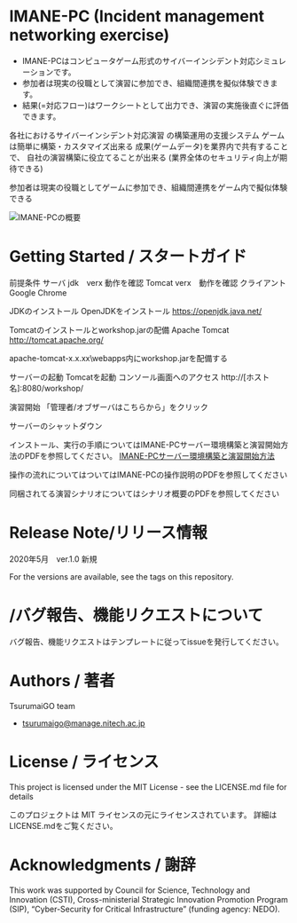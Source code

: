 # IMANE-PC (Incident management networking exercise) 

- IMANE-PCはコンピュータゲーム形式のサイバーインシデント対応シミュレーションです。
- 参加者は現実の役職として演習に参加でき、組織間連携を擬似体験できます。
- 結果(=対応フロー)はワークシートとして出力でき、演習の実施後直ぐに評価できます。

各社におけるサイバーインシデント対応演習
の構築運用の支援システム
ゲームは簡単に構築・カスタマイズ出来る
成果(ゲームデータ)を業界内で共有することで、
自社の演習構築に役立てることが出来る
(業界全体のセキュリティ向上が期待できる)

参加者は現実の役職としてゲームに参加でき、組織間連携をゲーム内で擬似体験できる

![IMANE-PCの概要](https://user-images.githubusercontent.com/55830516/83992655-01dd0900-a98c-11ea-94f1-4cb8af3ee356.png)

# Getting Started / スタートガイド
前提条件
サーバ
jdk　verx 動作を確認
Tomcat verx　動作を確認
クライアント
Google Chrome
 
JDKのインストール
 OpenJDKをインストール
https://openjdk.java.net/

Tomcatのインストールとworkshop.jarの配備
Apache Tomcat
http://tomcat.apache.org/

apache-tomcat-x.x.xx\webapps内にworkshop.jarを配備する

サーバーの起動
Tomcatを起動
コンソール画面へのアクセス
http://[ホスト名]:8080/workshop/

演習開始
「管理者/オブザーバはこちらから」をクリック

サーバーのシャットダウン

インストール、実行の手順についてはIMANE-PCサーバー環境構築と演習開始方法のPDFを参照してください。
[IMANE-PCサーバー環境構築と演習開始方法](https://workshop)

操作の流れについてはついてはIMANE-PCの操作説明のPDFを参照してください

同梱されてる演習シナリオについてはシナリオ概要のPDFを参照してください

# Release Note/リリース情報
2020年5月　ver.1.0 新規

For the versions are available, see the tags on this repository.


# /バグ報告、機能リクエストについて

バグ報告、機能リクエストはテンプレートに従ってissueを発行してください。

# Authors / 著者

TsurumaiGO team
+ tsurumaigo@manage.nitech.ac.jp

# License / ライセンス

This project is licensed under the MIT License - see the LICENSE.md file for details

このプロジェクトは MIT ライセンスの元にライセンスされています。 詳細はLICENSE.mdをご覧ください。

# Acknowledgments / 謝辞

This work was supported by Council for Science, Technology and Innovation (CSTI), Cross-ministerial Strategic Innovation Promotion Program (SIP), “Cyber-Security for Critical Infrastructure” (funding agency: NEDO). 

